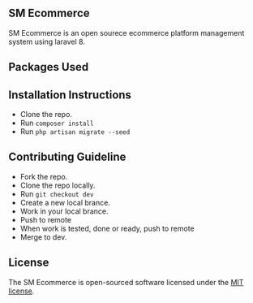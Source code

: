 ## SM Ecommerce

SM Ecommerce is an open sourece ecommerce platform management system using laravel 8.

## Packages Used

## Installation Instructions

-   Clone the repo.
-   Run `composer install`
-   Run `php artisan migrate --seed`

## Contributing Guideline

-   Fork the repo.
-   Clone the repo locally.
-   Run `git checkout dev`
-   Create a new local brance.
-   Work in your local brance.
-   Push to remote
-   When work is tested, done or ready, push to remote
-   Merge to dev.

## License

The SM Ecommerce is open-sourced software licensed under the [MIT license](https://opensource.org/licenses/MIT).
